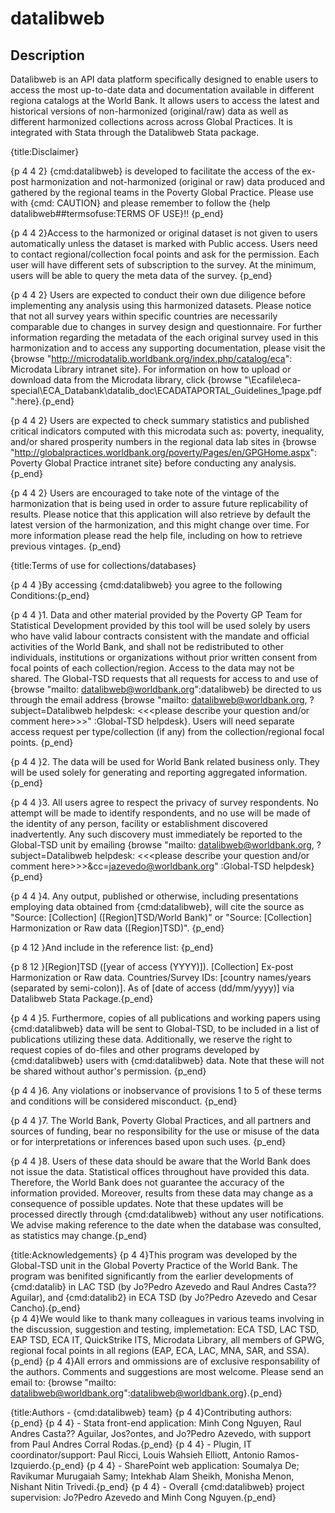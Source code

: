 # datalibweb

## Description 

Datalibweb is an API data platform specifically designed to enable users to access the most up-to-date data and documentation available in different regiona catalogs at the World Bank. It allows users to access the latest and historical versions of non-harmonized (original/raw) data as well as different harmonized collections across across Global Practices. It is integrated with Stata through the Datalibweb Stata package.

{title:Disclaimer}

{p 4 4 2} {cmd:datalibweb} is developed to facilitate the access of the ex-post
harmonization and not-harmonized (original or raw) data produced and gathered by the regional teams in the Poverty Global Practice.
Please use with {cmd: CAUTION} and please remember to follow the
{help datalibweb##termsofuse:TERMS OF USE}!! {p_end}

{p 4 4 2}Access to the harmonized or original dataset is not given to users automatically unless the dataset is marked with Public access. 
Users need to contact regional/collection focal points and ask for the permission. Each user will have different sets of subscription to the survey. 
At the minimum, users will be able to query the meta data of the survey. {p_end}

{p 4 4 2} Users are expected to conduct their own due diligence before implementing any analysis using this harmonized datasets. Please notice
that not all survey years within specific countries are necessarily comparable due to changes in survey design and questionnaire.
For further information regarding the metadata of the each original survey used in this harmonization and to access any supporting
documentation, please visit the {browse "http://microdatalib.worldbank.org/index.php/catalog/eca": Microdata Library intranet site}.
For information on how to upload or download data from the Microdata library, click {browse "\\Ecafile\eca-special\ECA_Databank\datalib\_doc\ECADATAPORTAL_Guidelines_1page.pdf":here}.{p_end}

{p 4 4 2} Users are expected to check summary statistics and published critical indicators computed with this microdata such as: poverty, inequality, and/or 
shared prosperity numbers in the regional data lab sites in {browse "http://globalpractices.worldbank.org/poverty/Pages/en/GPGHome.aspx": Poverty Global Practice intranet site}
before conducting any analysis. {p_end}

{p 4 4 2} Users are encouraged to take note of the vintage of the harmonization that is being used in order to assure future 
replicability of results. Please notice that this application will also retrieve by default the latest version of the harmonization, 
and this might change over time. For more information please read the help file, including on how to retrieve previous 
vintages. {p_end}

{title:Terms of use for collections/databases}

{p 4 4 }By accessing {cmd:datalibweb} you agree to the following Conditions:{p_end}

{p 4 4 }1.	Data and other material provided by the Poverty GP Team for Statistical Development provided by this tool will be 
used solely by users who have valid labour contracts consistent with the mandate and official 
activities of the World Bank, and shall not be redistributed to other individuals, institutions or organizations without prior 
written consent from focal points of each collection/region. Access to the data may not be shared. The Global-TSD requests that all requests for access 
to and use of {browse "mailto: datalibweb@worldbank.org":datalibweb} be directed to us through the email address 
{browse "mailto: datalibweb@worldbank.org, ?subject=Datalibweb helpdesk: <<<please describe your question and/or comment here>>>" :Global-TSD helpdesk}. 
Users will need separate access request per type/collection (if any) from the collection/regional focal points. {p_end}

{p 4 4 }2.	The data will be used for World Bank related business only. They will be used solely for generating and reporting 
aggregated information. {p_end}

{p 4 4 }3.	All users agree to respect the privacy of survey respondents. No attempt will be made to identify respondents, and 
no use will be made of the identity of any person, facility or establishment discovered inadvertently. Any such discovery must 
immediately be reported to the Global-TSD unit by emailing {browse "mailto: datalibweb@worldbank.org, ?subject=Datalibweb helpdesk: <<<please describe your question and/or comment here>>>&cc=jazevedo@worldbank.org" :Global-TSD helpdesk}  {p_end}

{p 4 4 }4.	Any output, published or otherwise, including presentations employing data obtained from {cmd:datalibweb}, will cite 
the source as "Source: [Collection] ([Region]TSD/World Bank)" or "Source: [Collection] Harmonization or Raw data ([Region]TSD)". {p_end}

{p 4 12 }And include in the reference list: {p_end}

{p 8 12 }[Region]TSD ([year of access (YYYY)]). [Collection] Ex-post Harmonization or Raw data. Countries/Survey IDs: [country names/years 
(separated by semi-colon)]. As of [date of access (dd/mm/yyyy)] via Datalibweb Stata Package.{p_end}

{p 4 4 }5.	Furthermore, copies of all publications and working papers using {cmd:datalibweb} data will be sent to Global-TSD, to 
be included in a list of publications utilizing these data. Additionally, we reserve the right to request copies of 
do-files and other programs developed by {cmd:datalibweb} users with {cmd:datalibweb} data. Note that these will not be shared without 
author's permission. {p_end}

{p 4 4 }6.	Any violations or inobservance of provisions 1 to 5 of these terms and conditions will be considered 
misconduct. {p_end}

{p 4 4 }7.	The World Bank, Poverty Global Practices, and all partners and sources of funding, bear no responsibility for 
the use or misuse of the data or for interpretations or inferences based upon such uses. {p_end}

{p 4 4 }8.	Users of these data should be aware that the World Bank does not issue the data. Statistical offices 
throughout have provided this data. Therefore, the World Bank does not guarantee the accuracy of the information provided.
Moreover, results from these data may change as a consequence of possible 
updates. Note that these updates will be processed directly through {cmd:datalibweb} without any user notifications. 
We advise making reference to the date when the database was consulted, as statistics may change.{p_end}


{title:Acknowledgements}
    {p 4 4}This program was developed by the Global-TSD unit in the Global Poverty Practice of the World Bank. The program was benifited significantly from the earlier 
	developments of {cmd:datalib} in LAC TSD (by Jo?Pedro Azevedo and Raul Andres Casta?? Aguilar), and {cmd:datalib2} in ECA TSD (by Jo?Pedro Azevedo and Cesar Cancho).{p_end}	
	{p 4 4}We would like to thank many colleagues in various teams involving in the discussion, suggestion and testing, implemetation: ECA TSD, LAC TSD, EAP TSD, ECA IT, QuickStrike ITS, Microdata Library, all members of GPWG, regional focal points in all regions (EAP, ECA, LAC, MNA, SAR, and SSA). {p_end} 
	{p 4 4}All errors and ommissions are of exclusive responsability of the authors. Comments and suggestions are most welcome. Please send an email to: {browse "mailto: datalibweb@worldbank.org":datalibweb@worldbank.org}.{p_end} 
	
{title:Authors - {cmd:datalibweb} team}
{p 4 4}Contributing authors: {p_end} 
{p 4 4}	- Stata front-end application: Minh Cong Nguyen, Raul Andres Casta?? Aguilar, Jos?ontes, and Jo?Pedro Azevedo, with support from Paul Andres Corral Rodas.{p_end} 
{p 4 4}	- Plugin, IT coordinator/support: Paul Ricci, Louis Wahsieh Elliott, Antonio Ramos-Izquierdo.{p_end} 
{p 4 4}	- SharePoint web application: Soumalya De; Ravikumar Murugaiah Samy; Intekhab Alam Sheikh, Monisha Menon, Nishant Nitin Trivedi.{p_end} 
{p 4 4}	- Overall {cmd:datalibweb} project supervision: Jo?Pedro Azevedo and Minh Cong Nguyen.{p_end} 
